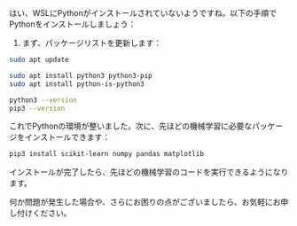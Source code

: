 はい、WSLにPythonがインストールされていないようですね。以下の手順でPythonをインストールしましょう：

1. まず、パッケージリストを更新します：
```bash
sudo apt update

sudo apt install python3 python3-pip
sudo apt install python-is-python3

python3 --version
pip3 --version
```

これでPythonの環境が整いました。次に、先ほどの機械学習に必要なパッケージをインストールできます：

```bash
pip3 install scikit-learn numpy pandas matplotlib
```

インストールが完了したら、先ほどの機械学習のコードを実行できるようになります。

何か問題が発生した場合や、さらにお困りの点がございましたら、お気軽にお申し付けください。